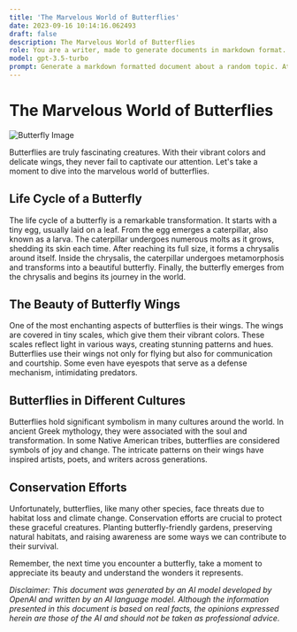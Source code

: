 ```yaml
---
title: 'The Marvelous World of Butterflies'
date: 2023-09-16 10:14:16.062493
draft: false
description: The Marvelous World of Butterflies
role: You are a writer, made to generate documents in markdown format. It is very important that all of the documents you generate are in valid markdown format.
model: gpt-3.5-turbo
prompt: Generate a markdown formatted document about a random topic. At the bottom, include a disclaimer explaining that the document was generated by you. The first line of the document should be the title. Make sure that the entire document is in proper markdown format, using a mix of various tags to make the document visually appealing.
---
```


# The Marvelous World of Butterflies

![Butterfly Image](https://example.com/butterfly-image.jpg)

Butterflies are truly fascinating creatures. With their vibrant colors and delicate wings, they never fail to captivate our attention. Let's take a moment to dive into the marvelous world of butterflies.

## Life Cycle of a Butterfly

The life cycle of a butterfly is a remarkable transformation. It starts with a tiny egg, usually laid on a leaf. From the egg emerges a caterpillar, also known as a larva. The caterpillar undergoes numerous molts as it grows, shedding its skin each time. After reaching its full size, it forms a chrysalis around itself. Inside the chrysalis, the caterpillar undergoes metamorphosis and transforms into a beautiful butterfly. Finally, the butterfly emerges from the chrysalis and begins its journey in the world.

## The Beauty of Butterfly Wings

One of the most enchanting aspects of butterflies is their wings. The wings are covered in tiny scales, which give them their vibrant colors. These scales reflect light in various ways, creating stunning patterns and hues. Butterflies use their wings not only for flying but also for communication and courtship. Some even have eyespots that serve as a defense mechanism, intimidating predators.

## Butterflies in Different Cultures

Butterflies hold significant symbolism in many cultures around the world. In ancient Greek mythology, they were associated with the soul and transformation. In some Native American tribes, butterflies are considered symbols of joy and change. The intricate patterns on their wings have inspired artists, poets, and writers across generations.

## Conservation Efforts

Unfortunately, butterflies, like many other species, face threats due to habitat loss and climate change. Conservation efforts are crucial to protect these graceful creatures. Planting butterfly-friendly gardens, preserving natural habitats, and raising awareness are some ways we can contribute to their survival.

Remember, the next time you encounter a butterfly, take a moment to appreciate its beauty and understand the wonders it represents.

*Disclaimer: This document was generated by an AI model developed by OpenAI and written by an AI language model. Although the information presented in this document is based on real facts, the opinions expressed herein are those of the AI and should not be taken as professional advice.*